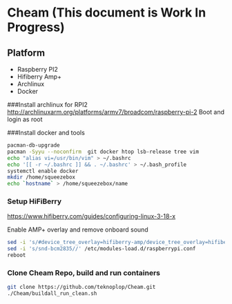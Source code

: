 # Cheam (This document is Work In Progress)

## Platform

* Raspberry PI2 
* Hifiberry Amp+
* Archlinux
* Docker

###Install archlinux for RPI2
http://archlinuxarm.org/platforms/armv7/broadcom/raspberry-pi-2
Boot and login as root

###Install docker and tools

```bash
pacman-db-upgrade 
pacman -Syyu --noconfirm  git docker htop lsb-release tree vim
echo "alias vi=/usr/bin/vim" > ~/.bashrc
echo '[[ -r ~/.bashrc ]] && . ~/.bashrc' > ~/.bash_profile
systemctl enable docker
mkdir /home/squeezebox
echo `hostname` > /home/squeezebox/name
```

### Setup HiFiBerry 

https://www.hifiberry.com/guides/configuring-linux-3-18-x

Enable AMP+ overlay and remove onboard sound

```bash
sed -i 's/#device_tree_overlay=hifiberry-amp/device_tree_overlay=hifiberry-amp/' /boot/config.txt
sed -i 's/snd-bcm2835//' /etc/modules-load.d/raspberrypi.conf
reboot
```

### Clone Cheam Repo, build and run containers

```bash
git clone https://github.com/teknoplop/Cheam.git
./Cheam/buildall_run_clean.sh
